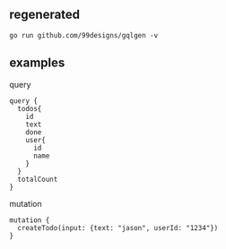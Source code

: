 ## regenerated

```
go run github.com/99designs/gqlgen -v
```

## examples
query
```gql
query {
  todos{
    id
    text
    done
    user{
      id
      name
    }
  }
  totalCount
}
```
mutation
```gql
mutation {
  createTodo(input: {text: "jason", userId: "1234"})
}
```